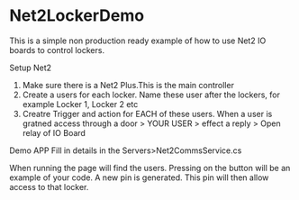 # Net2LockerDemo

This is a simple non production ready example of how to use Net2 IO boards to control lockers.

Setup
Net2
1. Make sure there is a Net2 Plus.This is the main controller
2. Create a users for each locker. Name these user after the lockers, for example Locker 1, Locker 2 etc
3. Creatre Trigger and action for EACH of these users. When a user is gratned access through a door > YOUR USER > effect a reply > Open relay of IO Board

Demo APP
Fill in details in the Servers>Net2CommsService.cs


When running the page will find the users. Pressing on the button will be an example of your code. A new pin is generated. This pin will then allow access to that locker. 
